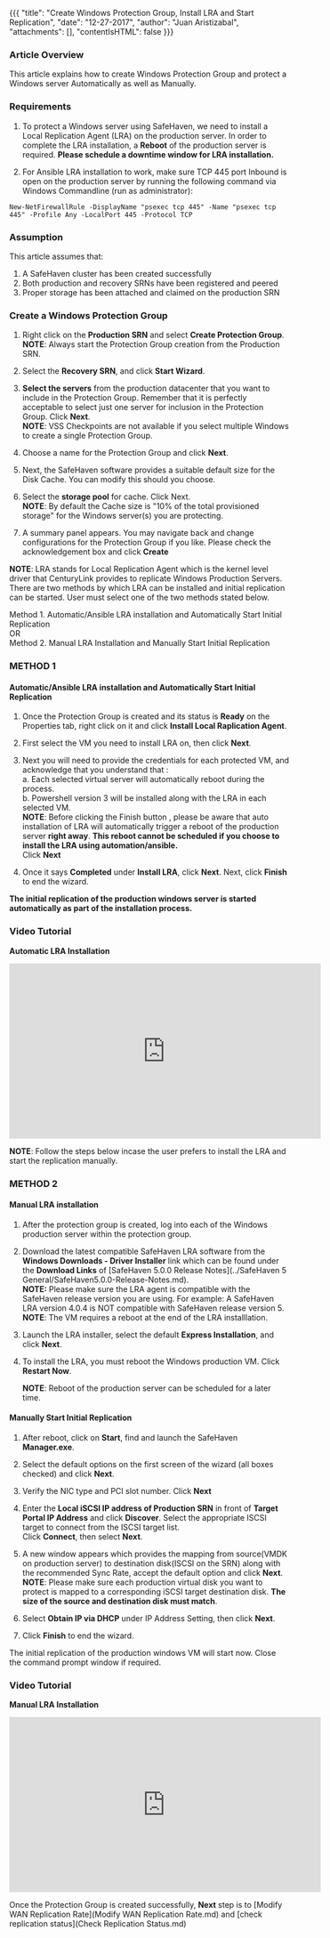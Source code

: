 {{{
  "title": "Create Windows Protection Group, Install LRA and Start Replication",
  "date": "12-27-2017",
  "author": "Juan Aristizabal",
  "attachments": [],
  "contentIsHTML": false
}}}

### Article Overview
This article explains how to create Windows Protection Group and protect a Windows server Automatically as well as Manually.

### Requirements
1. To protect a Windows server using SafeHaven, we need to install a Local Replication Agent (LRA) on the production server. In order to complete the LRA installation, a **Reboot** of the production server is required. **Please schedule a downtime window for LRA installation.**

2. For Ansible LRA installation to work, make sure TCP 445 port Inbound is open on the production server by running the following command via Windows Commandline (run as administrator):
```
New-NetFirewallRule -DisplayName "psexec tcp 445" -Name "psexec tcp 445" -Profile Any -LocalPort 445 -Protocol TCP
```
### Assumption
This article assumes that:

1. A SafeHaven cluster has been created successfully
2. Both production and recovery SRNs have been registered and peered
3. Proper storage has been attached and claimed on the production SRN

### Create a Windows Protection Group
1. Right click on the **Production SRN** and select **Create Protection Group**.
**NOTE**: Always start the Protection Group creation from the Production SRN.

2. Select the **Recovery SRN**, and click **Start Wizard**.  

3. **Select the servers** from the production datacenter that you want to include in the Protection Group.  Remember that it is perfectly acceptable to select just one server for inclusion in the Protection Group. Click **Next**.  
**NOTE**: VSS Checkpoints are not available if you select multiple Windows to create a single Protection Group.

4. Choose a name for the Protection Group and click **Next**. 

5. Next, the SafeHaven software provides a suitable default size for the Disk Cache. You can modify this should you choose.  

6. Select the **storage pool** for cache. Click Next.  
   **NOTE**: By default the Cache size is "10% of the total provisioned storage" for the Windows server(s) you are protecting.

7. A summary panel appears. You may navigate back and change configurations for the Protection Group if you like. Please check the acknowledgement box and click **Create**  

**NOTE**: LRA stands for Local Replication Agent which is the kernel level driver that CenturyLink provides to replicate Windows Production Servers. There are two methods by which LRA can be installed and initial replication can be started. User must select one of the two methods stated below.  

Method 1. Automatic/Ansible LRA installation and Automatically Start Initial Replication   
OR  
Method 2. Manual LRA Installation and Manually Start Initial Replication

### METHOD 1
#### Automatic/Ansible LRA installation and Automatically Start Initial Replication
1. Once the Protection Group is created and its status is **Ready** on the Properties tab, right click on it and click **Install Local Raplication Agent**.
2. First select the VM you need to install LRA on, then click **Next**.
3. Next you will need to provide the credentials for each protected VM, and acknowledge that you understand that :  
    a. Each selected virtual server will automatically reboot during the process.  
    b. Powershell version 3 will be installed along with the LRA in each selected VM.  
    **NOTE**: Before clicking the Finish button , please be aware that auto installation of LRA will automatically trigger a reboot of the production server **right away**. **This reboot cannot be scheduled if you choose to install the LRA using automation/ansible.**  
    Click **Next**

4. Once it says **Completed** under **Install LRA**, click **Next**. Next, click **Finish** to end the wizard.

**The initial replication of the production windows server is started automatically as part of the installation process.**

### Video Tutorial
**Automatic LRA Installation**
<p>
<iframe width="560" height="315" src="https://www.youtube.com/embed/Bqcwy0OvjGI" frameborder="0" gesture="media" allow="encrypted-media" allowfullscreen></iframe>
</p>

**NOTE**: Follow the steps below incase the user prefers to install the LRA and start the replication manually.

### METHOD 2
#### Manual LRA installation
1. After the protection group is created, log into each of the Windows production server within the protection group.

2. Download the latest compatible SafeHaven LRA software from the **Windows Downloads - Driver Installer** link which can be found under the **Download Links** of [SafeHaven 5.0.0 Release Notes](../SafeHaven 5 General/SafeHaven5.0.0-Release-Notes.md).  
   **NOTE:** Please make sure the LRA agent is compatible with the SafeHaven release version you are using. For example: A SafeHaven LRA version 4.0.4 is NOT compatible with SafeHaven release version 5.  
   **NOTE**: The VM requires a reboot at the end of the LRA installlation.

3. Launch the LRA installer, select the default **Express Installation**, and click **Next**.

4. To install the LRA, you must reboot the Windows production VM. Click **Restart Now**.

   **NOTE**: Reboot of the production server can be scheduled for a later time.

#### Manually Start Initial Replication
1. After reboot, click on **Start**, find and launch the SafeHaven **Manager.exe**.

2. Select the default options on the first screen of the wizard (all boxes checked) and click **Next**.

3. Verify the NIC type and PCI slot number. Click **Next**

4. Enter the **Local iSCSI IP address of Production SRN** in front of **Target Portal IP Address** and click **Discover**. Select the appropriate ISCSI target to connect from the ISCSI target list.  
   Click **Connect**, then select **Next**.

5. A new window appears which provides the mapping from source(VMDK on production server) to destination disk(ISCSI on the SRN) along with the recommended Sync Rate, accept the default option and click **Next**.  
   **NOTE**: Please make sure each production virtual disk you want to protect is mapped to a corresponding iSCSI target destination disk. **The size of the source and destination disk must match**.

6. Select **Obtain IP via DHCP** under IP Address Setting, then click **Next**.

7. Click **Finish** to end the wizard.

The initial replication of the production windows VM will start now. Close the command prompt window if required.

### Video Tutorial
**Manual LRA Installation**
<p>
<iframe width="560" height="315" src="https://www.youtube.com/embed/Si5ATSx0fiI" frameborder="0" gesture="media" allow="encrypted-media" allowfullscreen></iframe>
</p>  

Once the Protection Group is created successfully, **Next** step is to [Modify WAN Replication Rate](Modify WAN Replication Rate.md) and [check replication status](Check Replication Status.md)
